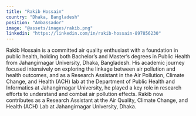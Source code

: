 ```yaml
---
title: "Rakib Hossain"
country: "Dhaka, Bangladesh"
position: "Ambassador"
image: "@assets/images/rakib.png"
linkedin: "https://linkedin.com/in/rakib-hossain-897856230"
---
```


Rakib Hossain is a committed air quality enthusiast with a foundation in public health, holding both Bachelor’s and Master’s degrees in Public Health from Jahangirnagar University, Dhaka, Bangladesh. His academic journey focused intensively on exploring the linkage between air pollution and health outcomes, and as a Research Assistant in the Air Pollution, Climate Change, and Health (ACH) lab at the Department of Public Health and Informatics at Jahangirnagar University, he played a key role in research efforts to understand and combat air pollution effects. Rakib now contributes as a Research Assistant at the Air Quality, Climate Change, and Health (ACH) Lab at Jahangirnagar University, Dhaka.
